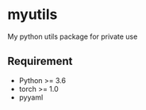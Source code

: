 # myutils
My python utils package for private use

## Requirement
- Python >= 3.6
- torch >= 1.0
- pyyaml